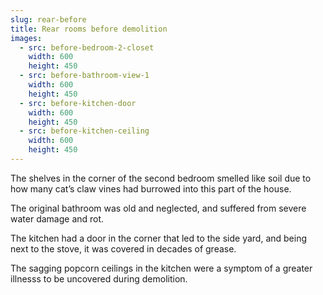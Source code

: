 ```yaml
---
slug: rear-before
title: Rear rooms before demolition
images:
  - src: before-bedroom-2-closet
    width: 600
    height: 450
  - src: before-bathroom-view-1
    width: 600
    height: 450
  - src: before-kitchen-door
    width: 600
    height: 450
  - src: before-kitchen-ceiling
    width: 600
    height: 450
---
```

The shelves in the corner of the second bedroom smelled like soil due to how
many cat’s claw vines had burrowed into this part of the house.

The original bathroom was old and neglected, and suffered from severe water
damage and rot.

The kitchen had a door in the corner that led to the side yard, and being next to the stove, it was covered in decades of grease.

The sagging popcorn ceilings in the kitchen were a symptom of a greater illnesss to be uncovered during demolition.
